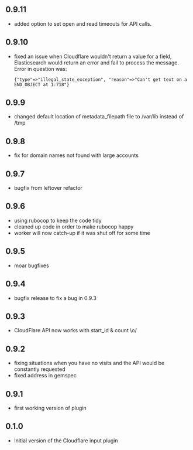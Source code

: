 ## 0.9.11
- added option to set open and read timeouts for API calls.

## 0.9.10
- fixed an issue when Cloudflare wouldn't return a value for a field, Elasticsearch would return
  an error and fail to process the message. Error in question was:
  ```
  {"type"=>"illegal_state_exception", "reason"=>"Can't get text on a END_OBJECT at 1:718"}
  ```

## 0.9.9
- changed default location of metadata_filepath file to /var/lib instead of /tmp

## 0.9.8
- fix for domain names not found with large accounts

## 0.9.7
- bugfix from leftover refactor

## 0.9.6
- using rubocop to keep the code tidy
- cleaned up code in order to make rubocop happy
- worker will now catch-up if it was shut off for some time

## 0.9.5
- moar bugfixes

## 0.9.4
- bugfix release to fix a bug in 0.9.3

## 0.9.3
- CloudFlare API now works with start_id & count \o/

## 0.9.2
- fixing situations when you have no visits and the API would be constantly requested
- fixed address in gemspec

## 0.9.1
- first working version of plugin

## 0.1.0
- Initial version of the Cloudflare input plugin
